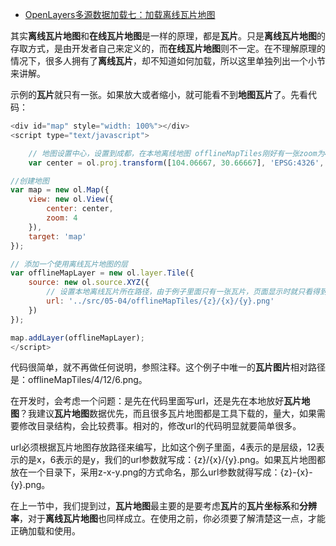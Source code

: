 - [OpenLayers多源数据加载七：加载离线瓦片地图](https://blog.csdn.net/qq_35732147/article/details/81363489)



其实**离线瓦片地图**和**在线瓦片地图**是一样的原理，都是**瓦片**。只是**离线瓦片地图**的存取方式，是由开发者自己来定义的，而**在线瓦片地图**则不一定。在不理解原理的情况下，很多人拥有了**离线瓦片**，却不知道如何加载，所以这里单独列出一个小节来讲解。

  示例的**瓦片**就只有一张。如果放大或者缩小，就可能看不到**地图瓦片**了。先看代码：

```js
<div id="map" style="width: 100%"></div>
<script type="text/javascript">

    // 地图设置中心，设置到成都，在本地离线地图 offlineMapTiles刚好有一张zoom为4的成都瓦片
    var center = ol.proj.transform([104.06667, 30.66667], 'EPSG:4326', 'EPSG:3857');

//创建地图
var map = new ol.Map({
    view: new ol.View({ 
        center: center,
        zoom: 4 
    }),
    target: 'map'
});

// 添加一个使用离线瓦片地图的层
var offlineMapLayer = new ol.layer.Tile({
    source: new ol.source.XYZ({
        // 设置本地离线瓦片所在路径，由于例子里面只有一张瓦片，页面显示时就只看得到一张瓦片。
        url: '../src/05-04/offlineMapTiles/{z}/{x}/{y}.png'
    })
});

map.addLayer(offlineMapLayer);
</script>
```

 代码很简单，就不再做任何说明，参照注释。这个例子中唯一的**瓦片图片**相对路径是：offlineMapTiles/4/12/6.png。

  在开发时，会考虑一个问题：是先在代码里面写url，还是先在本地放好**瓦片地图**？我建议**瓦片地图**数据优先，而且很多瓦片地图都是工具下载的，量大，如果需要修改目录结构，会比较费事。相对的，修改url的代码明显就要简单很多。

  url必须根据瓦片地图存放路径来编写，比如这个例子里面，4表示的是层级，12表示的是x，6表示的是y，我们的url参数就写成：{z}/{x}/{y}.png。如果瓦片地图都放在一个目录下，采用z-x-y.png的方式命名，那么url参数就得写成：{z}-{x}-{y}.png。

  在上一节中，我们提到过，**瓦片地图**最主要的是要考虑**瓦片**的**瓦片坐标系**和**分辨率**，对于**离线瓦片地图**也同样成立。在使用之前，你必须要了解清楚这一点，才能正确加载和使用。
